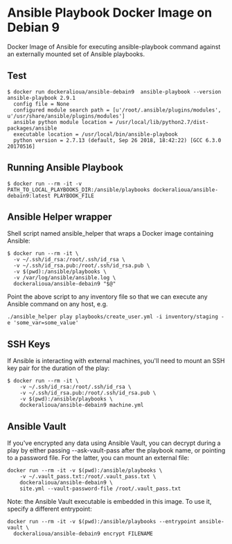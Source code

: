 # Ansible Playbook Docker Image on Debian 9
Docker Image of Ansible for executing ansible-playbook command against an externally mounted set of Ansible playbooks.
## Test
```
$ docker run dockeralioua/ansible-debain9  ansible-playbook --version
ansible-playbook 2.9.1
  config file = None
  configured module search path = [u'/root/.ansible/plugins/modules', u'/usr/share/ansible/plugins/modules']
  ansible python module location = /usr/local/lib/python2.7/dist-packages/ansible
  executable location = /usr/local/bin/ansible-playbook
  python version = 2.7.13 (default, Sep 26 2018, 18:42:22) [GCC 6.3.0 20170516]
```
## Running Ansible Playbook
```
$ docker run --rm -it -v PATH_TO_LOCAL_PLAYBOOKS_DIR:/ansible/playbooks dockeralioua/ansible-debain9:latest PLAYBOOK_FILE
```
## Ansible Helper wrapper

Shell script named ansible_helper that wraps a Docker image containing Ansible:
```
$ docker run --rm -it \
  -v ~/.ssh/id_rsa:/root/.ssh/id_rsa \
  -v ~/.ssh/id_rsa.pub:/root/.ssh/id_rsa.pub \
  -v $(pwd):/ansible/playbooks \
  -v /var/log/ansible/ansible.log \
  dockeralioua/ansible-debain9 "$@"
  ```
Point the above script to any inventory file so that we can execute any Ansible command on any host, e.g.
```
./ansible_helper play playbooks/create_user.yml -i inventory/staging -e 'some_var=some_value'
```
## SSH Keys
If Ansible is interacting with external machines, you'll need to mount an SSH key pair for the duration of the play:
```
$ docker run --rm -it \
    -v ~/.ssh/id_rsa:/root/.ssh/id_rsa \
    -v ~/.ssh/id_rsa.pub:/root/.ssh/id_rsa.pub \
    -v $(pwd):/ansible/playbooks \
    dockeralioua/ansible-debain9 machine.yml
```
## Ansible Vault

If you've encrypted any data using Ansible Vault, you can decrypt during a play by either passing --ask-vault-pass after the playbook name, or pointing to a password file. For the latter, you can mount an external file:
```
docker run --rm -it -v $(pwd):/ansible/playbooks \
    -v ~/.vault_pass.txt:/root/.vault_pass.txt \
    dockeralioua/ansible-debain9 \
    site.yml --vault-password-file /root/.vault_pass.txt
```
Note: the Ansible Vault executable is embedded in this image. To use it, specify a different entrypoint:
```
docker run --rm -it -v $(pwd):/ansible/playbooks --entrypoint ansible-vault \
  dockeralioua/ansible-debain9 encrypt FILENAME
  ```
